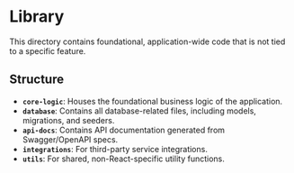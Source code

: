 # Library

This directory contains foundational, application-wide code that is not tied to a specific feature.

## Structure

- **`core-logic`**: Houses the foundational business logic of the application.
- **`database`**: Contains all database-related files, including models, migrations, and seeders.
- **`api-docs`**: Contains API documentation generated from Swagger/OpenAPI specs.
- **`integrations`**: For third-party service integrations.
- **`utils`**: For shared, non-React-specific utility functions.
